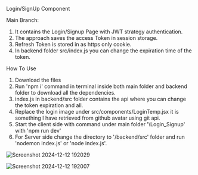 Login/SignUp Component

Main Branch:

1) It contains the Login/Signup Page with JWT strategy authentication.
2) The approach saves the access Token in session storage.
3) Refresh Token is stored in as https only cookie.
4) In backend folder src/index.js you can change the expiration time of the token.

How To Use

1) Download the files
2) Run 'npm i' command in terminal inside both main folder and backend folder to download all the dependencies.
3) index.js in backend/src folder contains the api where you can change the token expiration and all.
4) Replace the login image under src/components/LoginTemp.jsx it is something I have retrieved from github avatar using git api.
5) Start the client side with command under main folder '\Login_Signup' with 'npm run dev'
6) For Server side change the directory to '/backend/src' folder and run 'nodemon index.js' or 'node index.js'.


![Screenshot 2024-12-12 192029](https://github.com/user-attachments/assets/91213a73-4d95-4fbe-8206-6b613ead08f0)

![Screenshot 2024-12-12 192007](https://github.com/user-attachments/assets/1c6fedf5-d3de-4c10-ad46-899c71dcf347)
